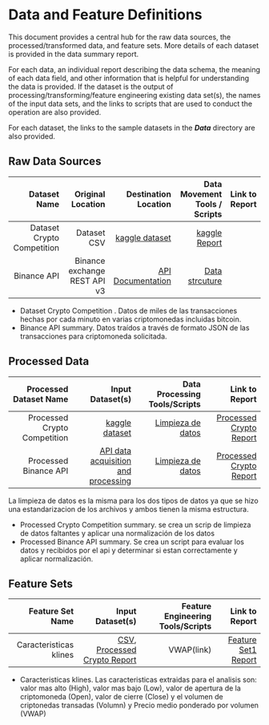 # Data and Feature Definitions

This document provides a central hub for the raw data sources, the processed/transformed data, and feature sets. More details of each dataset is provided in the data summary report. 

For each data, an individual report describing the data schema, the meaning of each data field, and other information that is helpful for understanding the data is provided. If the dataset is the output of processing/transforming/feature engineering existing data set(s), the names of the input data sets, and the links to scripts that are used to conduct the operation are also provided. 

For each dataset, the links to the sample datasets in the _**Data**_ directory are also provided. 



## Raw Data Sources

| Dataset Name | Original Location   | Destination Location  | Data Movement Tools / Scripts | Link to Report |
| ---:| ---: | ---: | ---: | -----: |
| Dataset Crypto Competition | Dataset CSV | [kaggle dataset](https://www.kaggle.com/cstein06/tutorial-to-the-g-research-crypto-competition/data) | [kaggle Report](https://www.kaggle.com/cstein06/tutorial-to-the-g-research-crypto-competition/notebook)|
| Binance API | Binance exchange REST API v3  |   [API Documentation](https://python-binance.readthedocs.io/en/latest/) | [Data strcuture](https://python-binance.readthedocs.io/en/latest/)|

* Dataset Crypto Competition . Datos de miles de las transacciones hechas por cada minuto en varias criptomonedas incluidas bitcoin.
* Binance API summary. Datos traídos a través de formato JSON de las transacciones para criptomoneda solicitada.

## Processed Data
| Processed Dataset Name | Input Dataset(s)   | Data Processing Tools/Scripts | Link to Report |
| ---:| ---: | ---: | ---: | 
| Processed Crypto Competition  | [kaggle dataset](https://www.kaggle.com/cstein06/tutorial-to-the-g-research-crypto-competition/data) | [Limpieza de datos](/scripts/preprocessing/main.py) | [Processed Crypto Report](/docs/data/data_preprocessing.md)|
| Processed Binance API | [API data acquisition and processing](/scripts/data_acquisition/main.py) |[Limpieza de datos](/scripts/preprocessing/main.py )| [Processed Crypto Report](/docs/data/data_preprocessing.md)|
La limpieza de datos es la misma para los dos tipos de datos ya que se hizo una estandarizacion de los archivos y ambos tienen la misma estructura.

* Processed Crypto Competition summary. se crea un scrip de limpieza de datos faltantes y aplicar una normalización de los datos
* Processed Binance API summary. Se crea un script para evaluar los datos y recibidos por el api y determinar si estan correctamente y aplicar normalización.


## Feature Sets

| Feature Set Name | Input Dataset(s)   | Feature Engineering Tools/Scripts | Link to Report |
| ---:| ---: | ---: | ---: | 
| Caracteristicas klines| [CSV](https://github.com/deivymg/bitcoin_forecast/blob/master/scripts/data_acquisition/data/preprocess/ultimos_15_minutos.csv), [Processed Crypto Report](/docs/data/data_preprocessing.md) | VWAP(link) | [Feature Set1 Report](https://github.com/deivymg/bitcoin_forecast/blob/master/scripts/data_acquisition/data/preprocess/ultimos_15_minutos.csv)|


* Caracteristicas klines. Las caracteristicas extraidas para el analisis son: valor mas alto (High), valor mas bajo (Low), valor de apertura de la criptomoneda (Open), valor de cierre (Close) y el volumen de criptonedas transadas (Volumn) y Precio medio ponderado por volumen (VWAP)

